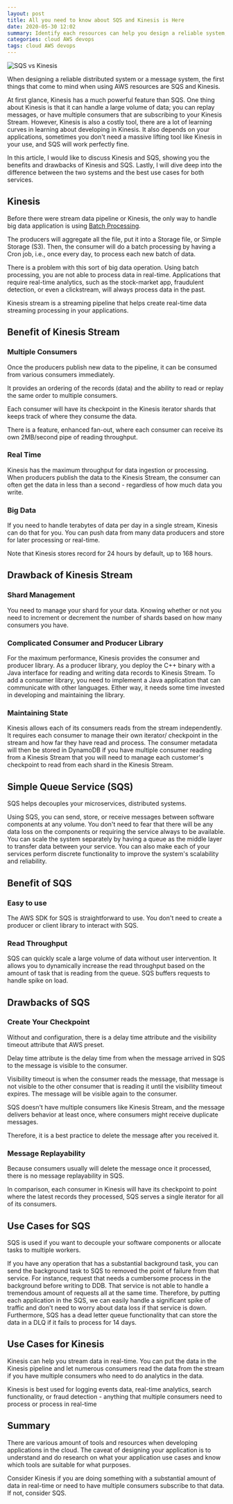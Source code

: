 ```yaml
---
layout: post
title: All you need to know about SQS and Kinesis is Here
date: 2020-05-30 12:02
summary: Identify each resources can help you design a reliable system, and save your resources time and money
categories: cloud AWS devops
tags: cloud AWS devops
---
```


<img src="{{site.baseurl}}/images/all-you-need-to-know-about-sqs-and-kinesis-is-here/SQS vs Kinesis.png" alt="SQS vs Kinesis">

When designing a reliable distributed system or a message system, the first things that come to mind when using AWS resources are SQS and Kinesis.

At first glance, Kinesis has a much powerful feature than SQS. One thing about Kinesis is that it can handle a large volume of data; you can replay messages, or have multiple consumers that are subscribing to your Kinesis Stream. However, Kinesis is also a costly tool, there are a lot of learning curves in learning about developing in Kinesis. It also depends on your applications, sometimes you don't need a massive lifting tool like Kinesis in your use, and SQS will work perfectly fine.

In this article, I would like to discuss Kinesis and SQS, showing you the benefits and drawbacks of Kinesis and SQS. Lastly, I will dive deep into the difference between the two systems and the best use cases for both services.

## Kinesis
Before there were stream data pipeline or Kinesis, the only way to handle big data application is using [Batch Processing](https://www.7wdata.be/business-analytics/batch-vs-real-time-data-processing/). 

The producers will aggregate all the file, put it into a Storage file, or Simple Storage (S3). Then, the consumer will do a batch processing by having a Cron job, i.e., once every day, to process each new batch of data.

There is a problem with this sort of big data operation. Using batch processing, you are not able to process data in real-time. Applications that require real-time analytics, such as the stock-market app, fraudulent detection, or even a clickstream, will always process data in the past.

Kinesis stream is a streaming pipeline that helps create real-time data streaming processing in your applications.

## Benefit of Kinesis Stream

### Multiple Consumers 
Once the producers publish new data to the pipeline, it can be consumed from various consumers immediately. 

It provides an ordering of the records (data) and the ability to read or replay the same order to multiple consumers.

Each consumer will have its checkpoint in the Kinesis iterator shards that keeps track of where they consume the data.


There is a feature, enhanced fan-out, where each consumer can receive its own 2MB/second pipe of reading throughput. 


### Real Time
Kinesis has the maximum throughput for data ingestion or processing. When producers publish the data to the Kinesis Stream, the consumer can often get the data in less than a second - regardless of how much data you write.

### Big Data
If you need to handle terabytes of data per day in a single stream, Kinesis can do that for you. You can push data from many data producers and store for later processing or real-time.

Note that Kinesis stores record for 24 hours by default, up to 168 hours.


## Drawback of Kinesis Stream

### Shard Management
You need to manage your shard for your data. Knowing whether or not you need to increment or decrement the number of shards based on how many consumers you have.

### Complicated Consumer and Producer Library
For the maximum performance, Kinesis provides the consumer and producer library. As a producer library, you deploy the C++ binary with a Java interface for reading and writing data records to Kinesis Stream. To add a consumer library, you need to implement a Java application that can communicate with other languages. Either way, it needs some time invested in developing and maintaining the library.

### Maintaining State
Kinesis allows each of its consumers reads from the stream independently. It requires each consumer to manage their own iterator/ checkpoint in the stream and how far they have read and process. The consumer metadata will then be stored in DynamoDB if you have multiple consumer reading from a Kinesis Stream that you will need to manage each customer's checkpoint to read from each shard in the Kinesis Stream.

## Simple Queue Service (SQS)
SQS helps decouples your microservices, distributed systems. 

Using SQS, you can send, store, or receive messages between software components at any volume. You don't need to fear that there will be any data loss on the components or requiring the service always to be available. You can scale the system separately by having a queue as the middle layer to transfer data between your service. You can also make each of your services perform discrete functionality to improve the system's scalability and reliability.

## Benefit of SQS
### Easy to use
The AWS SDK for SQS is straightforward to use. You don't need to create a producer or client library to interact with SQS.

### Read Throughput
SQS can quickly scale a large volume of data without user intervention. It allows you to dynamically increase the read throughput based on the amount of task that is reading from the queue. SQS buffers requests to handle spike on load.


## Drawbacks of SQS
### Create Your Checkpoint 
Without and configuration, there is a delay time attribute and the visibility timeout attribute that AWS preset.

Delay time attribute is the delay time from when the message arrived in SQS to the message is visible to the consumer.

Visibility timeout is when the consumer reads the message, that message is not visible to the other consumer that is reading it until the visibility timeout expires. The message will be visible again to the consumer. 

SQS doesn't have multiple consumers like Kinesis Stream, and the message delivers behavior at least once, where consumers might receive duplicate messages. 

Therefore, it is a best practice to delete the message after you received it.

### Message Replayability
Because consumers usually will delete the message once it processed, there is no message replayability in SQS. 

In comparison, each consumer in Kinesis will have its checkpoint to point where the latest records they processed, SQS serves a single iterator for all of its consumers.

## Use Cases for SQS
SQS is used if you want to decouple your software components or allocate tasks to multiple workers.

If you have any operation that has a substantial background task, you can send the background task to SQS to removed the point of failure from that service. For instance, request that needs a cumbersome process in the background before writing to DDB. That service is not able to handle a tremendous amount of requests all at the same time. Therefore, by putting each application in the SQS, we can easily handle a significant spike of traffic and don't need to worry about data loss if that service is down. Furthermore, SQS has a dead letter queue functionality that can store the data in a DLQ if it fails to process for 14 days.

## Use Cases for Kinesis
Kinesis can help you stream data in real-time. You can put the data in the Kinesis pipeline and let numerous consumers read the data from the stream if you have multiple consumers who need to do analytics in the data.

Kinesis is best used for logging events data, real-time analytics, search functionality, or fraud detection - anything that multiple consumers need to process or process in real-time

## Summary
There are various amount of tools and resources when developing applications in the cloud. The caveat of designing your application is to understand and do research on what your application use cases and know which tools are suitable for what purposes.

Consider Kinesis if you are doing something with a substantial amount of data in real-time or need to have multiple consumers subscribe to that data. If not, consider SQS.
